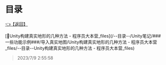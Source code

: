 # 目录  


[👈【返回】](/--目录--/Unity笔记/###一些功能示例###)  


[📁Unity构建真实地形的几种方法 - 程序员大本营_files](/--目录--/Unity笔记/###一些功能示例###/导入真实地图/Unity构建真实地形的几种方法 - 程序员大本营_files/--目录--Unity构建真实地形的几种方法 - 程序员大本营_files)  







> 2023/7/9 2:55:58

